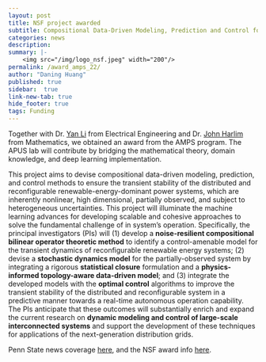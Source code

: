 ```yaml
---
layout: post
title: NSF project awarded
subtitle: Compositional Data-Driven Modeling, Prediction and Control for Reconfigurable Renewable Energy Systems
categories: news
description:
summary: |-
    <img src="/img/logo_nsf.jpeg" width="200"/>
permalink: /award_amps_22/
author: "Daning Huang"
published: true
sidebar:  true
link-new-tab: true
hide_footer: true
tags: Funding
---
```


Together with Dr. [Yan Li](https://sites.psu.edu/yanli/) from Electrical Engineering and Dr. [John Harlim](http://www.personal.psu.edu/jzh13/) from Mathematics, we obtained an award from the AMPS program.  The APUS lab will contribute by bridging the mathematical theory, domain knowledge, and deep learning implementation.

This project aims to devise compositional data-driven modeling, prediction, and control methods to ensure the transient stability of the distributed and reconfigurable renewable-energy-dominant power systems, which are inherently nonlinear, high dimensional, partially observed, and subject to heterogeneous uncertainties. This project will illuminate the machine learning advances for developing scalable and cohesive approaches to solve the fundamental challenge of in system’s operation. Specifically, the principal investigators (PIs) will (1) develop a **noise-resilient compositional bilinear operator theoretic method** to identify a control-amenable model for the transient dynamics of reconfigurable renewable energy systems; (2) devise a **stochastic dynamics model** for the partially-observed system by integrating a rigorous **statistical closure** formulation and a **physics-informed topology-aware data-driven model**; and (3) integrate the developed models with the **optimal control** algorithms to improve the transient stability of the distributed and reconfigurable system in a predictive manner towards a real-time autonomous operation capability. The PIs anticipate that these outcomes will substantially enrich and expand the current research on **dynamic modeling and control of large-scale interconnected systems** and support the development of these techniques for applications of the next-generation distribution grids.

Penn State news coverage [here](https://news.engr.psu.edu/2022/li-yan-address-new-challenges-in-power-grid.aspx), and the NSF award info [here](https://www.nsf.gov/awardsearch/showAward?AWD_ID=2229435).